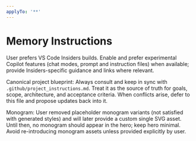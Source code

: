 ```yaml
---
applyTo: '**'
---
```


# Memory Instructions

User prefers VS Code Insiders builds. Enable and prefer experimental Copilot features (chat modes, prompt and instruction files) when available; provide Insiders-specific guidance and links where relevant.

Canonical project blueprint: Always consult and keep in sync with `.github/project_instructions.md`. Treat it as the source of truth for goals, scope, architecture, and acceptance criteria. When conflicts arise, defer to this file and propose updates back into it.

Monogram: User removed placeholder monogram variants (not satisfied with generated styles) and will later provide a custom single SVG asset. Until then, no monogram should appear in the hero; keep hero minimal. Avoid re-introducing monogram assets unless provided explicitly by user.
